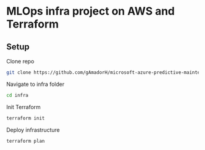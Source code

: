 # MLOps infra project on AWS and Terraform

## Setup

Clone repo

```bash
git clone https://github.com/gAmadorH/microsoft-azure-predictive-maintenance.git
```

Navigate to infra folder

```bash
cd infra
```

Init Terraform

```bash
terraform init
```

Deploy infrastructure

```bash
terraform plan
``` 
